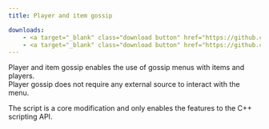 ```yaml
---
title: Player and item gossip

downloads:
    - <a target="_blank" class="download button" href="https://github.com/Rochet2/TrinityCore/blob/playeritemgossip/src/server/scripts/Custom/Player and Item Gossip/" onClick="ga('send', 'event', 'Download', 'click', 'Player and item gossip TrinityCore');">TrinityCore 3.3.5</a>
    - <a target="_blank" class="download button" href="https://github.com/Rochet2/TrinityCore/blob/playeritemgossip_6.x/src/server/scripts/Custom/Player and Item Gossip/" onClick="ga('send', 'event', 'Download', 'click', 'Player and item gossip TrinityCore 6.x');">TrinityCore 6.x</a>
---
```


Player and item gossip enables the use of gossip menus with items and players.  
Player gossip does not require any external source to interact with the menu.  

The script is a core modification and only enables the features to the C++ scripting API.  
